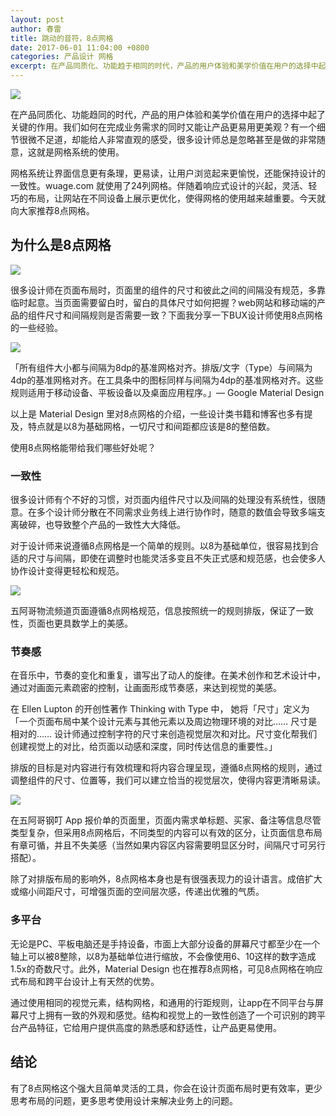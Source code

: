 ```yaml
---
layout: post
author: 春雷
title: 跳动的音符，8点网格
date: 2017-06-01 11:04:00 +0800
categories: 产品设计 网格
excerpt: 在产品同质化、功能趋于相同的时代，产品的用户体验和美学价值在用户的选择中起了关键的作用。我们如何在完成业务需求的同时又能让产品更易用更美观？
---
```


<img src="http://oc34x4gmv.bkt.clouddn.com/8pxno1@2x.png">

在产品同质化、功能趋同的时代，产品的用户体验和美学价值在用户的选择中起了关键的作用。我们如何在完成业务需求的同时又能让产品更易用更美观？有一个细节很微不足道，却能给人非常直观的感受，很多设计师总是忽略甚至是做的非常随意，这就是网格系统的使用。

网格系统让界面信息更有条理，更易读，让用户浏览起来更愉悦，还能保持设计的一致性。wuage.com 就使用了24列网格。伴随着响应式设计的兴起，灵活、轻巧的布局，让网站在不同设备上展示更优化，使得网格的使用越来越重要。今天就向大家推荐8点网格。

## 为什么是8点网格

<img src="http://oc34x4gmv.bkt.clouddn.com/8pxno2@2x.png">

很多设计师在页面布局时，页面里的组件的尺寸和彼此之间的间隔没有规范，多靠临时起意。当页面需要留白时，留白的具体尺寸如何把握？web网站和移动端的产品的组件尺寸和间隔规则是否需要一致？下面我分享一下BUX设计师使用8点网格的一些经验。

<img src="http://oc34x4gmv.bkt.clouddn.com/8pxno3@2x.png">


「所有组件大小都与间隔为8dp的基准网格对齐。排版/文字（Type）与间隔为4dp的基准网格对齐。在工具条中的图标同样与间隔为4dp的基准网格对齐。这些规则适用于移动设备、平板设备以及桌面应用程序。」— Google Material Design

以上是 Material Design 里对8点网格的介绍，一些设计类书籍和博客也多有提及，特点就是以8为基础网格，一切尺寸和间距都应该是8的整倍数。

使用8点网格能带给我们哪些好处呢？

### 一致性

很多设计师有个不好的习惯，对页面内组件尺寸以及间隔的处理没有系统性，很随意。在多个设计师分散在不同需求业务线上进行协作时，随意的数值会导致多端支离破碎，也导致整个产品的一致性大大降低。

对于设计师来说遵循8点网格是一个简单的规则。以8为基础单位，很容易找到合适的尺寸与间隔，即使在调整时也能灵活多变且不失正式感和规范感，也会使多人协作设计变得更轻松和规范。

<img src="http://oc34x4gmv.bkt.clouddn.com/8pxno4@2x.png">

五阿哥物流频道页面遵循8点网格规范，信息按照统一的规则排版，保证了一致性，页面也更具数学上的美感。

### 节奏感

在音乐中，节奏的变化和重复，谱写出了动人的旋律。在美术创作和艺术设计中，通过对画面元素疏密的控制，让画面形成节奏感，来达到视觉的美感。

在 Ellen Lupton 的开创性著作 Thinking with Type 中， 她将「尺寸」定义为「一个页面布局中某个设计元素与其他元素以及周边物理环境的对比…… 尺寸是相对的…… 设计师通过控制字符的尺寸来创造视觉层次和对比。尺寸变化帮我们创建视觉上的对比，给页面以动感和深度，同时传达信息的重要性。」

排版的目标是对内容进行有效梳理和将内容合理呈现，遵循8点网格的规则，通过调整组件的尺寸、位置等，我们可以建立恰当的视觉层次，使得内容更清晰易读。

<img src="http://oc34x4gmv.bkt.clouddn.com/8pxno5@2x.png">

在五阿哥钢叮 App 报价单的页面里，页面内需求单标题、买家、备注等信息尽管类型复杂，但采用8点网格后，不同类型的内容可以有效的区分，让页面信息布局有章可循，并且不失美感（当然如果内容区内容需要明显区分时，间隔尺寸可另行搭配）。

除了对排版布局的影响外，8点网格本身也是有很强表现力的设计语言。成倍扩大或缩小间距尺寸，可增强页面的空间层次感，传递出优雅的气质。

### 多平台

无论是PC、平板电脑还是手持设备，市面上大部分设备的屏幕尺寸都至少在一个轴上可以被8整除，以8为基础单位进行缩放，不会像使用6、10这样的数字造成1.5x的奇数尺寸。此外，Material Design 也在推荐8点网格，可见8点网格在响应式布局和跨平台设计上有天然的优势。

通过使用相同的视觉元素，结构网格，和通用的行距规则，让app在不同平台与屏幕尺寸上拥有一致的外观和感觉。结构和视觉上的一致性创造了一个可识别的跨平台产品特征，它给用户提供高度的熟悉感和舒适性，让产品更易使用。

## 结论

有了8点网格这个强大且简单灵活的工具，你会在设计页面布局时更有效率，更少思考布局的问题，更多思考使用设计来解决业务上的问题。
